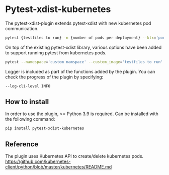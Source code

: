 # Pytest-xdist-kubernetes

The pytest-xdist-plugin extends pytest-xdist with new kubernetes pod communication.
```bash
pytest {testfiles to run} -n {number of pods per deployment} --ktx='pod'
```
On top of the existing pytest-xdist library, various options have been added to support running pytest from kubernetes pods.
```bash
pytest --namespace='custom namspace' --custom_image='testfiles to run' -n {number of pods per deployment} --ktx='pod'
```
Logger is included as part of the functions added by the plugin. You can check the progress of the plugin by specifying:
```bash
--log-cli-level INFO
```

## How to install
In order to use the plugin, >= Python 3.9 is required. Can be installed with the following command:  
```bash
pip install pytest-xdist-kubernetes
```

## Reference
The plugin uses Kubernetes API to create/delete kubernetes pods.
https://github.com/kubernetes-client/python/blob/master/kubernetes/README.md